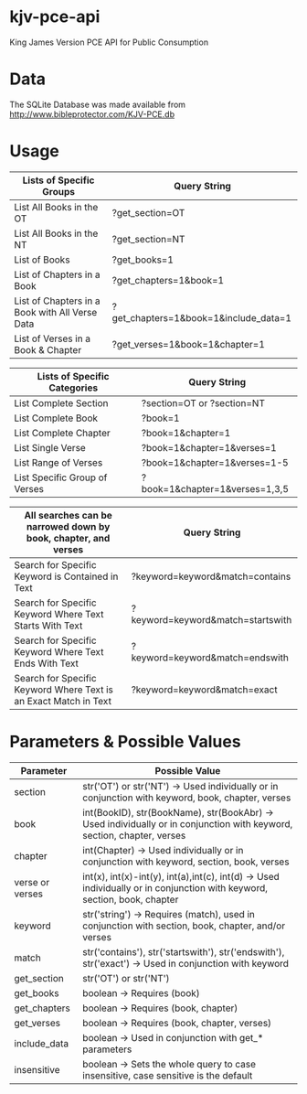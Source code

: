 kjv-pce-api
=====================================================================================
King James Version PCE API for Public Consumption

Data
=====================================================================================
The SQLite Database was made available from http://www.bibleprotector.com/KJV-PCE.db

Usage
=====================================================================================
|Lists of Specific Groups|Query String|
|------------------------|----------------------------------------------------------|
|List All Books in the OT|?get_section=OT
|List All Books in the NT|?get_section=NT
|List of Books|?get_books=1|
|List of Chapters in a Book|?get_chapters=1&book=1|
|List of Chapters in a Book with All Verse Data|?get_chapters=1&book=1&include_data=1|
|List of Verses in a Book & Chapter|?get_verses=1&book=1&chapter=1|


|Lists of Specific Categories|Query String|
|------------------------|----------------------------------------------------------|
|List Complete Section|?section=OT or ?section=NT|
|List Complete Book|?book=1|
|List Complete Chapter|?book=1&chapter=1|
|List Single Verse|?book=1&chapter=1&verses=1|
|List Range of Verses|?book=1&chapter=1&verses=1-5|
|List Specific Group of Verses|?book=1&chapter=1&verses=1,3,5|

|All searches can be narrowed down by book, chapter, and verses|Query String|
|------------------------|----------------------------------------------------------|
|Search for Specific Keyword is Contained in Text|?keyword=keyword&match=contains|
|Search for Specific Keyword Where Text Starts With Text|?keyword=keyword&match=startswith|
|Search for Specific Keyword Where Text Ends With Text|?keyword=keyword&match=endswith|
|Search for Specific Keyword Where Text is an Exact Match in Text|?keyword=keyword&match=exact|

Parameters & Possible Values
=====================================================================================
|Parameter|Possible Value|
|------------------------|----------------------------------------------------------|
|section|str('OT') or str('NT') -> Used individually or in conjunction with keyword, book, chapter, verses|
|book|int(BookID), str(BookName), str(BookAbr) -> Used individually or in conjunction with keyword, section, chapter, verses|
|chapter|int(Chapter) -> Used individually or in conjunction with keyword, section, book, verses|
|verse or verses|int(x), int(x)-int(y), int(a),int(c), int(d) -> Used individually or in conjunction with keyword, section, book, chapter|
|keyword|str('string') -> Requires (match), used in conjunction with section, book, chapter, and/or verses|
|match|str('contains'), str('startswith'), str('endswith'), str('exact') -> Used in conjunction with keyword|
|get_section|str('OT') or str('NT')|
|get_books|boolean -> Requires (book)|
|get_chapters|boolean -> Requires (book, chapter)|
|get_verses|boolean -> Requires (book, chapter, verses)|
|include_data|boolean -> Used in conjunction with get_* parameters|
|insensitive|boolean -> Sets the whole query to case insensitive, case sensitive is the default|